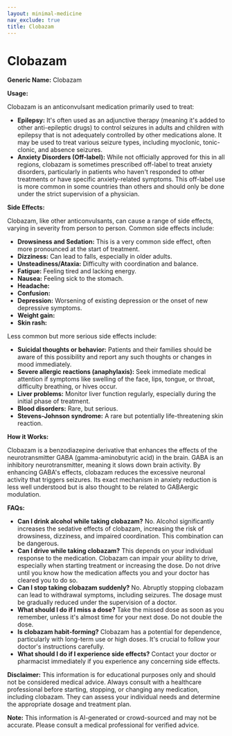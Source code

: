 ```yaml
---
layout: minimal-medicine
nav_exclude: true
title: Clobazam
---
```


# Clobazam

**Generic Name:** Clobazam

**Usage:**

Clobazam is an anticonvulsant medication primarily used to treat:

* **Epilepsy:**  It's often used as an adjunctive therapy (meaning it's added to other anti-epileptic drugs) to control seizures in adults and children with epilepsy that is not adequately controlled by other medications alone.  It may be used to treat various seizure types, including myoclonic, tonic-clonic, and absence seizures.
* **Anxiety Disorders (Off-label):**  While not officially approved for this in all regions, clobazam is sometimes prescribed off-label to treat anxiety disorders, particularly in patients who haven't responded to other treatments or have specific anxiety-related symptoms.  This off-label use is more common in some countries than others and should only be done under the strict supervision of a physician.

**Side Effects:**

Clobazam, like other anticonvulsants, can cause a range of side effects, varying in severity from person to person.  Common side effects include:

* **Drowsiness and Sedation:** This is a very common side effect, often more pronounced at the start of treatment.
* **Dizziness:**  Can lead to falls, especially in older adults.
* **Unsteadiness/Ataxia:** Difficulty with coordination and balance.
* **Fatigue:** Feeling tired and lacking energy.
* **Nausea:** Feeling sick to the stomach.
* **Headache:**
* **Confusion:**
* **Depression:** Worsening of existing depression or the onset of new depressive symptoms.
* **Weight gain:**
* **Skin rash:**

Less common but more serious side effects include:

* **Suicidal thoughts or behavior:**  Patients and their families should be aware of this possibility and report any such thoughts or changes in mood immediately.
* **Severe allergic reactions (anaphylaxis):**  Seek immediate medical attention if symptoms like swelling of the face, lips, tongue, or throat, difficulty breathing, or hives occur.
* **Liver problems:**  Monitor liver function regularly, especially during the initial phase of treatment.
* **Blood disorders:**  Rare, but serious.
* **Stevens-Johnson syndrome:** A rare but potentially life-threatening skin reaction.


**How it Works:**

Clobazam is a benzodiazepine derivative that enhances the effects of the neurotransmitter GABA (gamma-aminobutyric acid) in the brain. GABA is an inhibitory neurotransmitter, meaning it slows down brain activity. By enhancing GABA's effects, clobazam reduces the excessive neuronal activity that triggers seizures.  Its exact mechanism in anxiety reduction is less well understood but is also thought to be related to GABAergic modulation.

**FAQs:**

* **Can I drink alcohol while taking clobazam?** No. Alcohol significantly increases the sedative effects of clobazam, increasing the risk of drowsiness, dizziness, and impaired coordination. This combination can be dangerous.
* **Can I drive while taking clobazam?**  This depends on your individual response to the medication.  Clobazam can impair your ability to drive, especially when starting treatment or increasing the dose.  Do not drive until you know how the medication affects you and your doctor has cleared you to do so.
* **Can I stop taking clobazam suddenly?** No.  Abruptly stopping clobazam can lead to withdrawal symptoms, including seizures.  The dosage must be gradually reduced under the supervision of a doctor.
* **What should I do if I miss a dose?** Take the missed dose as soon as you remember, unless it's almost time for your next dose. Do not double the dose.
* **Is clobazam habit-forming?**  Clobazam has a potential for dependence, particularly with long-term use or high doses.  It's crucial to follow your doctor's instructions carefully.
* **What should I do if I experience side effects?**  Contact your doctor or pharmacist immediately if you experience any concerning side effects.


**Disclaimer:** This information is for educational purposes only and should not be considered medical advice.  Always consult with a healthcare professional before starting, stopping, or changing any medication, including clobazam.  They can assess your individual needs and determine the appropriate dosage and treatment plan.


**Note:** This information is AI-generated or crowd-sourced and may not be accurate. Please consult a medical professional for verified advice.